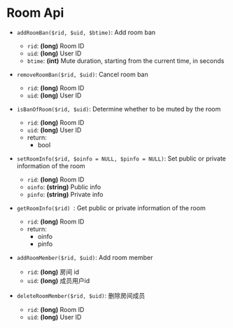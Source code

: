 # Room Api

* `addRoomBan($rid, $uid, $btime)`: Add room ban
    * `rid`: **(long)** Room ID       
    * `uid`: **(long)** User ID     
    * `btime`: **(int)** Mute duration, starting from the current time, in seconds
  
* `removeRoomBan($rid, $uid)`: Cancel room ban
    * `rid`: **(long)** Room ID         
    * `uid`: **(long)** User ID        
 
* `isBanOfRoom($rid, $uid)`: Determine whether to be muted by the room
    * `rid`: **(long)** Room ID   
    * `uid`: **(long)** User ID   
    * return:
      * bool  
 
* `setRoomInfo($rid, $oinfo = NULL, $pinfo = NULL)`: Set public or private information of the room
    * `rid`: **(long)** Room ID       
    * `oinfo`: **(string)** Public info
    * `pinfo`: **(string)** Private info
 
* `getRoomInfo($rid) `: Get public or private information of the room
    * `rid`: **(long)** Room ID     
    * return:
      * oinfo
      * pinfo 

* `addRoomMember($rid, $uid)`: Add room member
    * `rid`: **(long)** 房间 id
    * `uid`: **(long)** 成员用户id 
    
* `deleteRoomMember($rid, $uid)`: 删除房间成员
    * `rid`: **(long)** Room ID     
    * `uid`: **(long)** User ID
